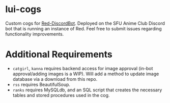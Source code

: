 # lui-cogs
Custom cogs for [Red-DiscordBot](https://github.com/Cog-Creators/Red-DiscordBot).  Deployed on the SFU Anime Club Discord bot that is running an instance of Red.  Feel free to submit issues regarding functionality improvements.

# Additional Requirements
- `catgirl`, `kanna` requires backend access for image approval (in-bot approval/adding images is a WIP). Will add a method to update image database via a download from this repo.
- `rss` requires BeautifulSoup.
- `ranks` requires MySQLdb, and an SQL script that creates the necessary tables and stored procedures used in the cog.
